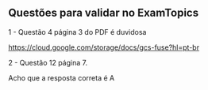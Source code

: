 ## Questões para validar no ExamTopics

1 - Questão 4 página 3 do PDF é duvidosa

https://cloud.google.com/storage/docs/gcs-fuse?hl=pt-br


2 - Questão 12 página 7. 

Acho que a resposta correta é A


